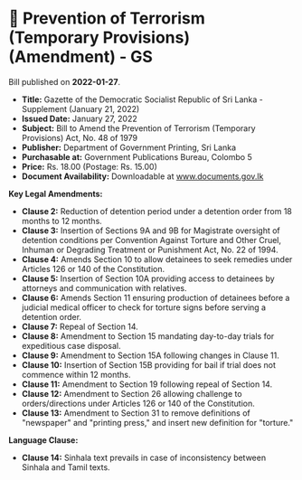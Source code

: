 # 📄  Prevention of Terrorism (Temporary Provisions) (Amendment) - GS

Bill published on **2022-01-27**.

- **Title:** Gazette of the Democratic Socialist Republic of Sri Lanka - Supplement (January 21, 2022)
- **Issued Date:** January 27, 2022
- **Subject:** Bill to Amend the Prevention of Terrorism (Temporary Provisions) Act, No. 48 of 1979
- **Publisher:** Department of Government Printing, Sri Lanka
- **Purchasable at:** Government Publications Bureau, Colombo 5
- **Price:** Rs. 18.00 (Postage: Rs. 15.00)
- **Document Availability:** Downloadable at www.documents.gov.lk

**Key Legal Amendments:**
- **Clause 2:** Reduction of detention period under a detention order from 18 months to 12 months.
- **Clause 3:** Insertion of Sections 9A and 9B for Magistrate oversight of detention conditions per Convention Against Torture and Other Cruel, Inhuman or Degrading Treatment or Punishment Act, No. 22 of 1994.
- **Clause 4:** Amends Section 10 to allow detainees to seek remedies under Articles 126 or 140 of the Constitution.
- **Clause 5:** Insertion of Section 10A providing access to detainees by attorneys and communication with relatives.
- **Clause 6:** Amends Section 11 ensuring production of detainees before a judicial medical officer to check for torture signs before serving a detention order.
- **Clause 7:** Repeal of Section 14.
- **Clause 8:** Amendment to Section 15 mandating day-to-day trials for expeditious case disposal.
- **Clause 9:** Amendment to Section 15A following changes in Clause 11.
- **Clause 10:** Insertion of Section 15B providing for bail if trial does not commence within 12 months.
- **Clause 11:** Amendment to Section 19 following repeal of Section 14.
- **Clause 12:** Amendment to Section 26 allowing challenge to orders/directions under Articles 126 or 140 of the Constitution.
- **Clause 13:** Amendment to Section 31 to remove definitions of "newspaper" and "printing press," and insert new definition for "torture."

**Language Clause:**
- **Clause 14:** Sinhala text prevails in case of inconsistency between Sinhala and Tamil texts.
